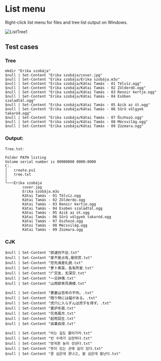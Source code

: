 # List menu
Right-click list menu for files and tree list output on Windows.

![ListTree1](https://github.com/XP1/List-menu/assets/776585/ef57db4c-c5a8-4cd1-8a1e-bfc38192e3a7)

## Test cases
### Tree
    mkdir "Erika szobája"
    $null | Set-Content "Erika szobája/cover.jpg"
    $null | Set-Content "Erika szobája/Erika szobája.m3u"
    $null | Set-Content "Erika szobája/Kátai Tamás - 01 Télvíz.ogg"
    $null | Set-Content "Erika szobája/Kátai Tamás - 02 Zölderdõ.ogg"
    $null | Set-Content "Erika szobája/Kátai Tamás - 03 Renoir kertje.ogg"
    $null | Set-Content "Erika szobája/Kátai Tamás - 04 Esõben szaladtál.ogg"
    $null | Set-Content "Erika szobája/Kátai Tamás - 05 Ázik az út.ogg"
    $null | Set-Content "Erika szobája/Kátai Tamás - 06 Sûrû völgyek takaród.ogg"
    $null | Set-Content "Erika szobája/Kátai Tamás - 07 Õszhozó.ogg"
    $null | Set-Content "Erika szobája/Kátai Tamás - 08 Mécsvilág.ogg"
    $null | Set-Content "Erika szobája/Kátai Tamás - 09 Zúzmara.ogg"

### Output:
`Tree.txt`:

    Folder PATH listing
    Volume serial number is 00000000 0000:0000
    C:.
    │   create.ps1
    │   tree.txt
    │   
    └───Erika szobája
            cover.jpg
            Erika szobája.m3u
            Kátai Tamás - 01 Télvíz.ogg
            Kátai Tamás - 02 Zölderdo.ogg
            Kátai Tamás - 03 Renoir kertje.ogg
            Kátai Tamás - 04 Esoben szaladtál.ogg
            Kátai Tamás - 05 Azik az út.ogg
            Kátai Tamás - 06 Sûrû völgyek takaród.ogg
            Kátai Tamás - 07 Oszhozó.ogg
            Kátai Tamás - 08 Mécsvilág.ogg
            Kátai Tamás - 09 Zúzmara.ogg

### CJK
    $null | Set-Content "欲速则不达.txt"
    $null | Set-Content "爱不是占有,是欣赏.txt"
    $null | Set-Content "您先请是礼貌.txt"
    $null | Set-Content "萝卜青菜，各有所爱.txt"
    $null | Set-Content "广交友，无深交.txt"
    $null | Set-Content "一见钟情.txt"
    $null | Set-Content "山雨欲来风满楼.txt"
    
    $null | Set-Content "悪妻は百年の不作。.txt"
    $null | Set-Content "残り物には福がある。.txt"
    $null | Set-Content "虎穴に入らずんば虎子を得ず。.txt"
    $null | Set-Content "夏炉冬扇.txt"
    $null | Set-Content "花鳥風月.txt"
    $null | Set-Content "起死回生.txt"
    $null | Set-Content "自業自得.txt"
    
    $null | Set-Content "아는 길도 물어가라.txt"
    $null | Set-Content "빈 수레가 요란하다.txt"
    $null | Set-Content "방귀뀐 놈이 성낸다.txt"
    $null | Set-Content "뜻이 있는 곳에 길이 있다.txt"
    $null | Set-Content "콩 심은데 콩나고, 팥 심은데 팥난다.txt"
